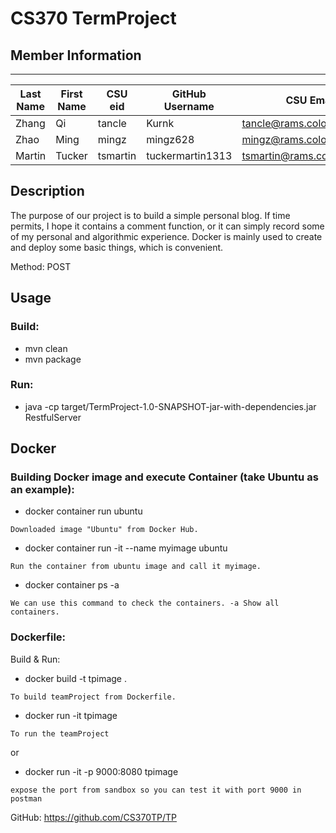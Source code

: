 # CS370 TermProject
## Member Information
***

Last Name | First Name | CSU eid | GitHub Username | CSU Email 
----------|------------|---------|-----------------|-----------
Zhang | Qi | tancle | Kurnk| tancle@rams.colostate.edu
Zhao | Ming | mingz | mingz628 | mingz@rams.colostate.edu
Martin | Tucker | tsmartin | tuckermartin1313 | tsmartin@rams.colostate.edu


## Description
The purpose of our project is to build a simple personal blog. If time permits, I hope it contains a comment function, or it can simply record some of my personal and algorithmic experience. Docker is mainly used to create and deploy some basic things, which is convenient.

Method: POST 
## Usage
### Build:
* mvn clean
* mvn package

### Run:
* java -cp target/TermProject-1.0-SNAPSHOT-jar-with-dependencies.jar RestfulServer

## Docker
### Building Docker image and execute Container (take Ubuntu as an example):
* docker container run ubuntu
<pre><code>Downloaded image "Ubuntu" from Docker Hub.</code></pre>
* docker container run -it --name myimage ubuntu
<pre><code>Run the container from ubuntu image and call it myimage.</code></pre>
* docker container ps -a
<pre><code>We can use this command to check the containers. -a Show all containers.</code></pre>


### Dockerfile:
Build & Run:
* docker build -t tpimage .
<pre><code>To build teamProject from Dockerfile.</code></pre>
* docker run -it tpimage
<pre><code>To run the teamProject</code></pre>
or
* docker run -it -p 9000:8080 tpimage
<pre><code>expose the port from sandbox so you can test it with port 9000 in postman</code></pre>

GitHub: https://github.com/CS370TP/TP
